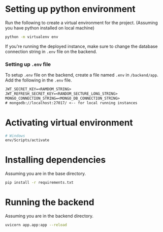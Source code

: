# Setting up python environment

Run the following to create a virtual environment for the project. (Assuming you have python installed on local machine)

```bash
python -m virtualenv env

```

If you're running the deployed instance, make sure to change the database connection string in `.env` file on the backend.

### Setting up `.env` file

To setup `.env` file on the backend, create a file named `.env` in `/backend/app`.
Add the following in the `.env` file.

```txt
JWT_SECRET_KEY=<RAMDOM_STRING>
JWT_REFRESH_SECRET_KEY=<RANDOM_SECTURE_LONG_STRING>
MONGO_CONNECTION_STRING=<MONGO_DB_CONNECTION_STRING>
# mongodb://localhost:27017/ <-- for local running instances
```

# Activating virtual environment

```bash
# Windows
env/Scripts/activate

```

# Installing dependencies

Assuming you are in the base directory.

```bash
pip install -r requirements.txt
```

# Running the backend

Assuming you are in the backend directory.

```bash
uvicorn app.app:app --reload
```
